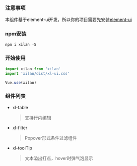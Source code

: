 ### 注意事项  
本组件基于element-ui开发，所以你的项目需要先安装[element-ui](https://element.eleme.cn/#/zh-CN/component/installation)
### npm安装
``` js
npm i xilan -S
```
### 开始使用
``` js
import xilan from 'xilan'
import 'xilan/dist/xl-ui.css'

Vue.use(xilan)
```
### 组件列表
+ xl-table  
    >支持行内编辑
+ xl-filter
    >Popover形式条件过滤组件
+ xl-toolTip
    >文本溢出打点，hover时弹气泡显示

